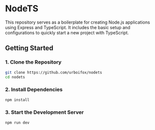 # NodeTS

This repository serves as a boilerplate for creating Node.js applications using Express and TypeScript. It includes the basic setup and configurations to quickly start a new project with TypeScript.

## Getting Started

### 1. Clone the Repository

```bash
git clone https://github.com/urboifox/nodets
cd nodets
```

### 2. Install Dependencies

```bash
npm install
```

### 3. Start the Development Server

```bash
npm run dev
```
